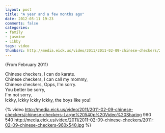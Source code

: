 ```yaml
---
layout: post
title: "A year and a few months ago"
date: 2012-05-11 19:23
comments: false
categories: 
- family
- jasmine
- Libby
tags: video
thumbsrc: http://media.eick.us/video/2011/2011-02-09-chinese-checkers/2011-02-09-chinese-checkers-960x540.jpg
---
```

(From February 2011)

Chinese checkers, I can do karate.  
Chinese checkers, I can call my mommy,  
Chinese checkers, Opps, I'm sorry.  
You better be sorry,  
I'm not sorry,  
Ickky, Ickky Ickky Ickky, the boys like you!  

{% video http://media.eick.us/video/2011/2011-02-09-chinese-checkers/chinese-checkers-Large%20540p%20Video%20Sharing 960 540 http://media.eick.us/video/2011/2011-02-09-chinese-checkers/2011-02-09-chinese-checkers-960x540.jpg %}